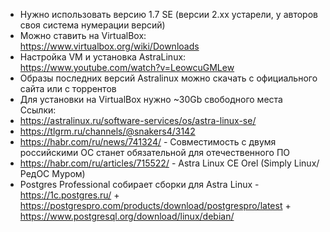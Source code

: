 - Нужно использовать версию 1.7 SE (версии 2.хх устарели, у авторов своя система нумерации версий)
- Можно ставить на VirtualBox: https://www.virtualbox.org/wiki/Downloads
- Настройка VM и установка AstraLinux: https://www.youtube.com/watch?v=LeowcuGMLew
- Образы последних версий Astralinux можно скачать с официального сайта или с торрентов
- Для установки на VirtualBox нужно ~30Gb свободного места
Ссылки:
- https://astralinux.ru/software-services/os/astra-linux-se/
- https://tlgrm.ru/channels/@snakers4/3142
- https://habr.com/ru/news/741324/ - Совместимость с двумя российскими ОС станет обязательной для отечественного ПО
- https://habr.com/ru/articles/715522/ - Astra Linux CE Orel (Simply Linux/РедОС Муром)
- Postgres Professional собирает сборки для Astra Linux - https://1c.postgres.ru/ + https://postgrespro.com/products/download/postgrespro/latest + https://www.postgresql.org/download/linux/debian/
